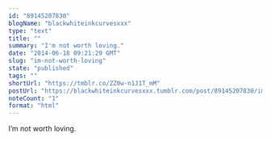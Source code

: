 ```yaml
---
id: "89145207830"
blogName: "blackwhiteinkcurvesxxx"
type: "text"
title: ""
summary: "I'm not worth loving."
date: "2014-06-18 09:21:29 GMT"
slug: "im-not-worth-loving"
state: "published"
tags: ""
shortUrl: "https://tmblr.co/ZZ0w-n1J1T_mM"
postUrl: "https://blackwhiteinkcurvesxxx.tumblr.com/post/89145207830/im-not-worth-loving"
noteCount: "1"
format: "html"
---
```


I’m not worth loving.